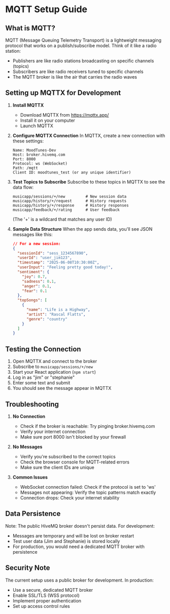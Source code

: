 # MQTT Setup Guide

## What is MQTT?

MQTT (Message Queuing Telemetry Transport) is a lightweight messaging protocol that works on a publish/subscribe model. Think of it like a radio station:

- Publishers are like radio stations broadcasting on specific channels (topics)
- Subscribers are like radio receivers tuned to specific channels
- The MQTT broker is like the air that carries the radio waves

## Setting up MQTTX for Development

1. **Install MQTTX**

   - Download MQTTX from https://mqttx.app/
   - Install it on your computer
   - Launch MQTTX

2. **Configure MQTTX Connection**
   In MQTTX, create a new connection with these settings:

   ```
   Name: MoodTunes-Dev
   Host: broker.hivemq.com
   Port: 8000
   Protocol: ws (WebSocket)
   Path: /mqtt
   Client ID: moodtunes_test (or any unique identifier)
   ```

3. **Test Topics to Subscribe**
   Subscribe to these topics in MQTTX to see the data flow:

   ```
   musicapp/sessions/+/new         # New session data
   musicapp/history/+/request      # History requests
   musicapp/history/+/response     # History responses
   musicapp/feedback/+/rating      # User feedback
   ```

   (The '+' is a wildcard that matches any user ID)

4. **Sample Data Structure**
   When the app sends data, you'll see JSON messages like this:
   ```json
   // For a new session:
   {
     "sessionId": "sess_1234567890",
     "userId": "user_jim123",
     "timestamp": "2025-06-08T10:30:00Z",
     "userInput": "Feeling pretty good today!",
     "sentiment": {
       "joy": 0.7,
       "sadness": 0.1,
       "anger": 0.1,
       "fear": 0.1
     },
     "topSongs": [
       {
         "name": "Life is a Highway",
         "artist": "Rascal Flatts",
         "genre": "country"
       }
     ]
   }
   ```

## Testing the Connection

1. Open MQTTX and connect to the broker
2. Subscribe to `musicapp/sessions/+/new`
3. Start your React application (`npm start`)
4. Log in as "jim" or "stephanie"
5. Enter some text and submit
6. You should see the message appear in MQTTX

## Troubleshooting

1. **No Connection**

   - Check if the broker is reachable: Try pinging broker.hivemq.com
   - Verify your internet connection
   - Make sure port 8000 isn't blocked by your firewall

2. **No Messages**

   - Verify you're subscribed to the correct topics
   - Check the browser console for MQTT-related errors
   - Make sure the client IDs are unique

3. **Common Issues**
   - WebSocket connection failed: Check if the protocol is set to 'ws'
   - Messages not appearing: Verify the topic patterns match exactly
   - Connection drops: Check your internet stability

## Data Persistence

Note: The public HiveMQ broker doesn't persist data. For development:

- Messages are temporary and will be lost on broker restart
- Test user data (Jim and Stephanie) is stored locally
- For production, you would need a dedicated MQTT broker with persistence

## Security Note

The current setup uses a public broker for development. In production:

- Use a secure, dedicated MQTT broker
- Enable SSL/TLS (WSS protocol)
- Implement proper authentication
- Set up access control rules
